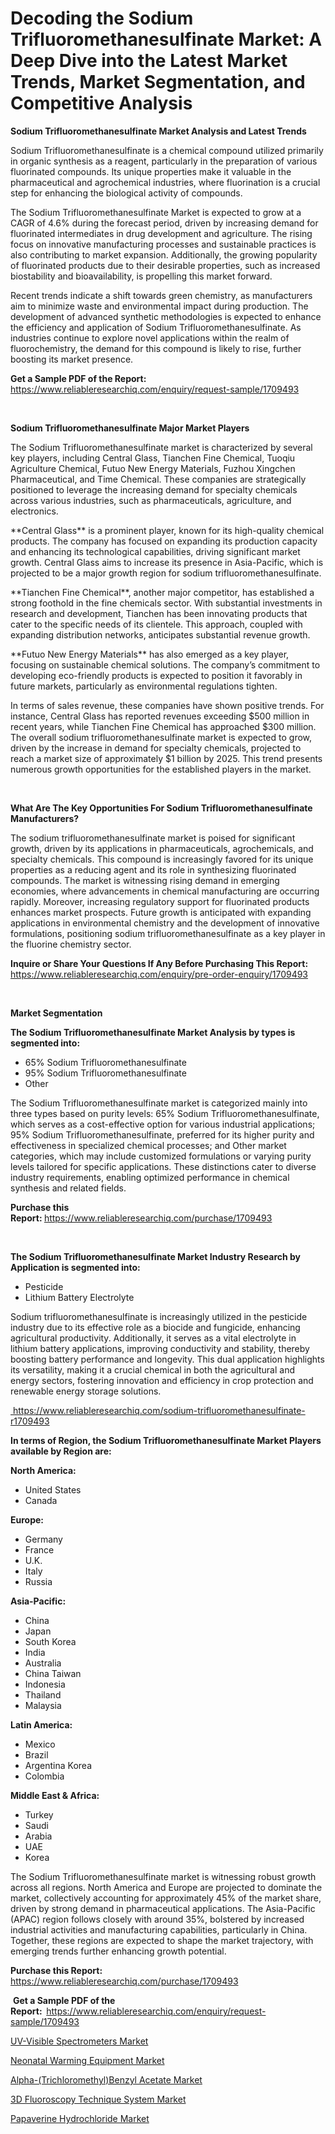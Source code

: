 <p><h1>Decoding the Sodium Trifluoromethanesulfinate Market: A Deep Dive into the Latest Market Trends, Market Segmentation, and Competitive Analysis</h1></p><p><strong>Sodium Trifluoromethanesulfinate Market Analysis and Latest Trends</strong></p>
<p><p>Sodium Trifluoromethanesulfinate is a chemical compound utilized primarily in organic synthesis as a reagent, particularly in the preparation of various fluorinated compounds. Its unique properties make it valuable in the pharmaceutical and agrochemical industries, where fluorination is a crucial step for enhancing the biological activity of compounds.</p><p>The Sodium Trifluoromethanesulfinate Market is expected to grow at a CAGR of 4.6% during the forecast period, driven by increasing demand for fluorinated intermediates in drug development and agriculture. The rising focus on innovative manufacturing processes and sustainable practices is also contributing to market expansion. Additionally, the growing popularity of fluorinated products due to their desirable properties, such as increased biostability and bioavailability, is propelling this market forward.</p><p>Recent trends indicate a shift towards green chemistry, as manufacturers aim to minimize waste and environmental impact during production. The development of advanced synthetic methodologies is expected to enhance the efficiency and application of Sodium Trifluoromethanesulfinate. As industries continue to explore novel applications within the realm of fluorochemistry, the demand for this compound is likely to rise, further boosting its market presence.</p></p>
<p><strong>Get a Sample PDF of the Report:&nbsp;</strong> <a href="https://www.reliableresearchiq.com/enquiry/request-sample/1709493?utm_campaign=1141&utm_medium=2&utm_source=Github&utm_content=ia&utm_term=09112024&utm_id=sodium-trifluoromethanesulfinate">https://www.reliableresearchiq.com/enquiry/request-sample/1709493</a></p>
<p>&nbsp;</p>
<p><strong>Sodium Trifluoromethanesulfinate Major Market Players</strong></p>
<p><p>The Sodium Trifluoromethanesulfinate market is characterized by several key players, including Central Glass, Tianchen Fine Chemical, Tuoqiu Agriculture Chemical, Futuo New Energy Materials, Fuzhou Xingchen Pharmaceutical, and Time Chemical. These companies are strategically positioned to leverage the increasing demand for specialty chemicals across various industries, such as pharmaceuticals, agriculture, and electronics.</p><p>**Central Glass** is a prominent player, known for its high-quality chemical products. The company has focused on expanding its production capacity and enhancing its technological capabilities, driving significant market growth. Central Glass aims to increase its presence in Asia-Pacific, which is projected to be a major growth region for sodium trifluoromethanesulfinate.</p><p>**Tianchen Fine Chemical**, another major competitor, has established a strong foothold in the fine chemicals sector. With substantial investments in research and development, Tianchen has been innovating products that cater to the specific needs of its clientele. This approach, coupled with expanding distribution networks, anticipates substantial revenue growth.</p><p>**Futuo New Energy Materials** has also emerged as a key player, focusing on sustainable chemical solutions. The company’s commitment to developing eco-friendly products is expected to position it favorably in future markets, particularly as environmental regulations tighten.</p><p>In terms of sales revenue, these companies have shown positive trends. For instance, Central Glass has reported revenues exceeding $500 million in recent years, while Tianchen Fine Chemical has approached $300 million. The overall sodium trifluoromethanesulfinate market is expected to grow, driven by the increase in demand for specialty chemicals, projected to reach a market size of approximately $1 billion by 2025. This trend presents numerous growth opportunities for the established players in the market.</p></p>
<p>&nbsp;</p>
<p><strong>What Are The Key Opportunities For Sodium Trifluoromethanesulfinate Manufacturers?</strong></p>
<p><p>The sodium trifluoromethanesulfinate market is poised for significant growth, driven by its applications in pharmaceuticals, agrochemicals, and specialty chemicals. This compound is increasingly favored for its unique properties as a reducing agent and its role in synthesizing fluorinated compounds. The market is witnessing rising demand in emerging economies, where advancements in chemical manufacturing are occurring rapidly. Moreover, increasing regulatory support for fluorinated products enhances market prospects. Future growth is anticipated with expanding applications in environmental chemistry and the development of innovative formulations, positioning sodium trifluoromethanesulfinate as a key player in the fluorine chemistry sector.</p></p>
<p><strong>Inquire or Share Your Questions If Any Before Purchasing This Report:</strong> <a href="https://www.reliableresearchiq.com/enquiry/pre-order-enquiry/1709493?utm_campaign=1141&utm_medium=2&utm_source=Github&utm_content=ia&utm_term=09112024&utm_id=sodium-trifluoromethanesulfinate">https://www.reliableresearchiq.com/enquiry/pre-order-enquiry/1709493</a></p>
<p>&nbsp;</p>
<p><strong>Market Segmentation</strong></p>
<p><strong>The Sodium Trifluoromethanesulfinate Market Analysis by types is segmented into:</strong></p>
<p><ul><li>65% Sodium Trifluoromethanesulfinate</li><li>95% Sodium Trifluoromethanesulfinate</li><li>Other</li></ul></p>
<p><p>The Sodium Trifluoromethanesulfinate market is categorized mainly into three types based on purity levels: 65% Sodium Trifluoromethanesulfinate, which serves as a cost-effective option for various industrial applications; 95% Sodium Trifluoromethanesulfinate, preferred for its higher purity and effectiveness in specialized chemical processes; and Other market categories, which may include customized formulations or varying purity levels tailored for specific applications. These distinctions cater to diverse industry requirements, enabling optimized performance in chemical synthesis and related fields.</p></p>
<p><strong>Purchase this Report:&nbsp;</strong><a href="https://www.reliableresearchiq.com/purchase/1709493?utm_campaign=1141&utm_medium=2&utm_source=Github&utm_content=ia&utm_term=09112024&utm_id=sodium-trifluoromethanesulfinate">https://www.reliableresearchiq.com/purchase/1709493</a></p>
<p>&nbsp;</p>
<p><strong>The Sodium Trifluoromethanesulfinate Market Industry Research by Application is segmented into:</strong></p>
<p><ul><li>Pesticide</li><li>Lithium Battery Electrolyte</li></ul></p>
<p><p>Sodium trifluoromethanesulfinate is increasingly utilized in the pesticide industry due to its effective role as a biocide and fungicide, enhancing agricultural productivity. Additionally, it serves as a vital electrolyte in lithium battery applications, improving conductivity and stability, thereby boosting battery performance and longevity. This dual application highlights its versatility, making it a crucial chemical in both the agricultural and energy sectors, fostering innovation and efficiency in crop protection and renewable energy storage solutions.</p></p>
<p><a href="https://www.reliableresearchiq.com/sodium-trifluoromethanesulfinate-r1709493?utm_campaign=1141&utm_medium=2&utm_source=Github&utm_content=ia&utm_term=09112024&utm_id=sodium-trifluoromethanesulfinate">&nbsp;https://www.reliableresearchiq.com/sodium-trifluoromethanesulfinate-r1709493</a></p>
<p><strong>In terms of Region, the Sodium Trifluoromethanesulfinate Market Players available by Region are:</strong></p>
<p>
    <p> <strong> North America: </strong>
        <ul>
            <li>United States</li>
            <li>Canada</li>
        </ul>
        </p> 
    <p> <strong> Europe: </strong>
        <ul>
            <li>Germany</li>
            <li>France</li>
            <li>U.K.</li>
            <li>Italy</li>
            <li>Russia</li>
        </ul>
        </p> 
    <p> <strong> Asia-Pacific: </strong>
        <ul>
            <li>China</li>
            <li>Japan</li>
            <li>South Korea</li>
            <li>India</li>
            <li>Australia</li>
            <li>China Taiwan</li>
            <li>Indonesia</li>
            <li>Thailand</li>
            <li>Malaysia</li>
        </ul>
        </p> 
    <p> <strong> Latin America: </strong>
        <ul>
            <li>Mexico</li>
            <li>Brazil</li>
            <li>Argentina Korea</li>
            <li>Colombia</li>
        </ul>
        </p> 
    <p> <strong> Middle East & Africa: </strong>
        <ul>
            <li>Turkey</li>
            <li>Saudi</li>
            <li>Arabia</li>
            <li>UAE</li>
            <li>Korea</li>
        </ul>
    </p>
    </p>
<p><p>The Sodium Trifluoromethanesulfinate market is witnessing robust growth across all regions. North America and Europe are projected to dominate the market, collectively accounting for approximately 45% of the market share, driven by strong demand in pharmaceutical applications. The Asia-Pacific (APAC) region follows closely with around 35%, bolstered by increased industrial activities and manufacturing capabilities, particularly in China. Together, these regions are expected to shape the market trajectory, with emerging trends further enhancing growth potential.</p></p>
<p><strong>Purchase this Report: </strong><a href="https://www.reliableresearchiq.com/purchase/1709493?utm_campaign=1141&utm_medium=2&utm_source=Github&utm_content=ia&utm_term=09112024&utm_id=sodium-trifluoromethanesulfinate">https://www.reliableresearchiq.com/purchase/1709493</a></p>
<p>&nbsp;<strong>Get a Sample PDF of the Report:&nbsp;&nbsp;</strong><a href="https://www.reliableresearchiq.com/enquiry/request-sample/1709493?utm_campaign=1141&utm_medium=2&utm_source=Github&utm_content=ia&utm_term=09112024&utm_id=sodium-trifluoromethanesulfinate">https://www.reliableresearchiq.com/enquiry/request-sample/1709493</a></p>
<p><strong></strong></p>
<p><p><a href="https://www.linkedin.com/pulse/uv-visible-spectrometers-market2024-2031-industry-jkjbc?utm_campaign=1141&utm_medium=2&utm_source=Github&utm_content=ia&utm_term=09112024&utm_id=sodium-trifluoromethanesulfinate">UV-Visible Spectrometers Market</a></p><p><a href="https://issuu.com/reportprime-2/docs/neonatal-warming-equipment-market-s_69ae5f70996349?utm_campaign=1141&utm_medium=2&utm_source=Github&utm_content=ia&utm_term=09112024&utm_id=sodium-trifluoromethanesulfinate">Neonatal Warming Equipment Market</a></p><p><a href="https://www.linkedin.com/pulse/alpha-trichloromethylbenzyl-acetate-industry-resonance-jdzuc?utm_campaign=1141&utm_medium=2&utm_source=Github&utm_content=ia&utm_term=09112024&utm_id=sodium-trifluoromethanesulfinate">Alpha-(Trichloromethyl)Benzyl Acetate Market</a></p><p><a href="https://issuu.com/reportprime-2/docs/3d-fluoroscopy-technique-system-mar_7d49a810c35c57?utm_campaign=1141&utm_medium=2&utm_source=Github&utm_content=ia&utm_term=09112024&utm_id=sodium-trifluoromethanesulfinate">3D Fluoroscopy Technique System Market</a></p><p><a href="https://github.com/erskinemm93/Market-Research-Report-List-1/blob/main/papaverine-hydrochloride-market.md?utm_campaign=1141&utm_medium=2&utm_source=Github&utm_content=ia&utm_term=09112024&utm_id=sodium-trifluoromethanesulfinate">Papaverine Hydrochloride Market</a></p></p>